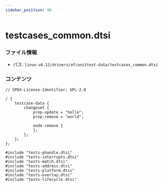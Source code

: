 ```yaml
---
sidebar_position: 40
---
```

# testcases_common.dtsi

### ファイル情報

- パス: `linux-v6.12/drivers/of/unittest-data/testcases_common.dtsi`

### コンテンツ

```dtsi
// SPDX-License-Identifier: GPL-2.0

/ {
	testcase-data {
		changeset {
			prop-update = "hello";
			prop-remove = "world";

			node-remove {
			};
		};
	};
};

#include "tests-phandle.dtsi"
#include "tests-interrupts.dtsi"
#include "tests-match.dtsi"
#include "tests-address.dtsi"
#include "tests-platform.dtsi"
#include "tests-overlay.dtsi"
#include "tests-lifecycle.dtsi"

```
